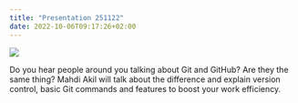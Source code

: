 ```yaml
---
title: "Presentation 251122"
date: 2022-10-06T09:17:26+02:00
---
```


<img src="/images/git_discord2.png">

Do you hear people around you talking about Git and GitHub? Are they the same thing? Mahdi Akil will talk about the difference and explain version control, basic Git commands and features to boost your work efficiency.
